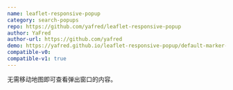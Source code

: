 ```yaml
---
name: leaflet-responsive-popup
category: search-popups
repo: https://github.com/yafred/leaflet-responsive-popup
author: YaFred
author-url: https://github.com/yafred
demo: https://yafred.github.io/leaflet-responsive-popup/default-marker-tip
compatible-v0:
compatible-v1: true
---
```


无需移动地图即可查看弹出窗口的内容。
